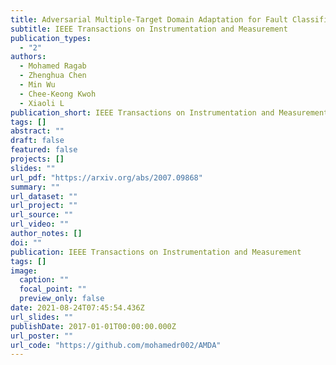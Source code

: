 ```yaml
---
title: Adversarial Multiple-Target Domain Adaptation for Fault Classification
subtitle: IEEE Transactions on Instrumentation and Measurement
publication_types:
  - "2"
authors:
  - Mohamed Ragab
  - Zhenghua Chen
  - Min Wu
  - Chee-Keong Kwoh
  - Xiaoli L
publication_short: IEEE Transactions on Instrumentation and Measurement
tags: []
abstract: ""
draft: false
featured: false
projects: []
slides: ""
url_pdf: "https://arxiv.org/abs/2007.09868"
summary: ""
url_dataset: ""
url_project: ""
url_source: ""
url_video: ""
author_notes: []
doi: ""
publication: IEEE Transactions on Instrumentation and Measurement
tags: []
image:
  caption: ""
  focal_point: ""
  preview_only: false
date: 2021-08-24T07:45:54.436Z
url_slides: ""
publishDate: 2017-01-01T00:00:00.000Z
url_poster: ""
url_code: "https://github.com/mohamedr002/AMDA"
---
```

